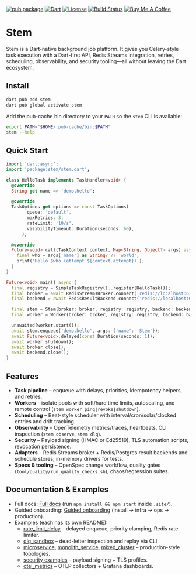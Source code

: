 [![pub package](https://img.shields.io/pub/v/stem.svg)](https://pub.dev/packages/stem)
[![Dart](https://img.shields.io/badge/dart-%3E%3D3.9.0-blue.svg)](https://dart.dev/)
[![License](https://img.shields.io/badge/license-MIT-purple.svg)](LICENSE)
[![Build Status](https://github.com/kingwill101/stem/workflows/ci/badge.svg)](https://github.com/kingwill101/stem/actions)
[![Buy Me A Coffee](https://img.shields.io/badge/Buy%20Me%20A%20Coffee-support-yellow.svg)](https://www.buymeacoffee.com/kingwill101)

# Stem

 Stem is a Dart-native background job platform. It gives you Celery-style
task execution with a Dart-first API, Redis Streams integration, retries,
scheduling, observability, and security tooling—all without leaving the Dart
ecosystem.

## Install

```bash
dart pub add stem
dart pub global activate stem
```

Add the pub-cache bin directory to your `PATH` so the `stem` CLI is available:

```bash
export PATH="$HOME/.pub-cache/bin:$PATH"
stem --help
```

## Quick Start

```dart
import 'dart:async';
import 'package:stem/stem.dart';

class HelloTask implements TaskHandler<void> {
  @override
  String get name => 'demo.hello';

  @override
  TaskOptions get options => const TaskOptions(
        queue: 'default',
        maxRetries: 3,
        rateLimit: '10/s',
        visibilityTimeout: Duration(seconds: 60),
      );

  @override
  Future<void> call(TaskContext context, Map<String, Object?> args) async {
    final who = args['name'] as String? ?? 'world';
    print('Hello $who (attempt ${context.attempt})');
  }
}

Future<void> main() async {
  final registry = SimpleTaskRegistry()..register(HelloTask());
  final broker = await RedisStreamsBroker.connect('redis://localhost:6379');
  final backend = await RedisResultBackend.connect('redis://localhost:6379/1');

  final stem = Stem(broker: broker, registry: registry, backend: backend);
  final worker = Worker(broker: broker, registry: registry, backend: backend);

  unawaited(worker.start());
  await stem.enqueue('demo.hello', args: {'name': 'Stem'});
  await Future<void>.delayed(const Duration(seconds: 1));
  await worker.shutdown();
  await broker.close();
  await backend.close();
}
```

## Features

- **Task pipeline** – enqueue with delays, priorities, idempotency helpers, and retries.
- **Workers** – isolate pools with soft/hard time limits, autoscaling, and remote control (`stem worker ping|revoke|shutdown`).
- **Scheduling** – Beat-style scheduler with interval/cron/solar/clocked entries and drift tracking.
- **Observability** – OpenTelemetry metrics/traces, heartbeats, CLI inspection (`stem observe`, `stem dlq`).
- **Security** – Payload signing (HMAC or Ed25519), TLS automation scripts, revocation persistence.
- **Adapters** – Redis Streams broker + Redis/Postgres result backends and schedule stores; in-memory drivers for tests.
- **Specs & tooling** – OpenSpec change workflow, quality gates (`tool/quality/run_quality_checks.sh`), chaos/regression suites.

## Documentation & Examples

- Full docs: [Full docs](.site/docs) (run `npm install && npm start` inside `.site/`).
- Guided onboarding: [Guided onboarding](.site/docs/getting-started/) (install → infra → ops → production).
- Examples (each has its own README):
  - [rate_limit_delay](example/rate_limit_delay) – delayed enqueue, priority clamping, Redis rate limiter.
  - [dlq_sandbox](example/dlq_sandbox) – dead-letter inspection and replay via CLI.
  - [microservice](example/microservice), [monolith_service](example/monolith_service), [mixed_cluster](examples/mixed_cluster) – production-style topologies.
  - [security examples](example/security/*) – payload signing + TLS profiles.
  - [otel_metrics](example/otel_metrics) – OTLP collectors + Grafana dashboards.
